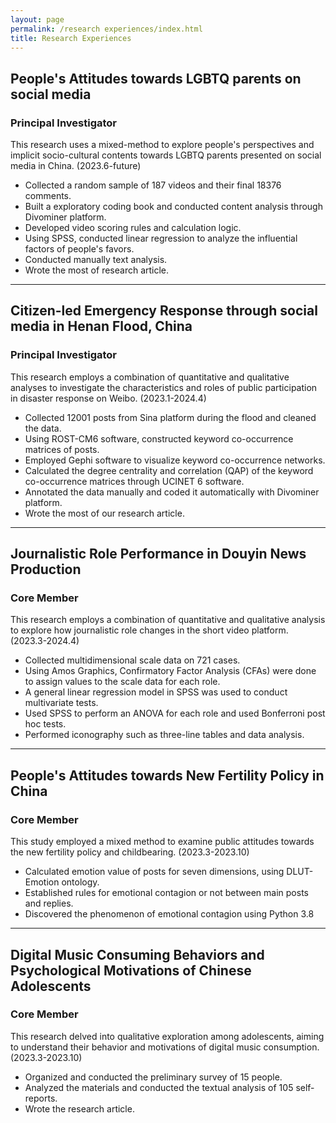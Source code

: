 ```yaml
---
layout: page
permalink: /research experiences/index.html
title: Research Experiences
---
```


## People's Attitudes towards LGBTQ parents on social media 

### Principal Investigator

This research uses a mixed-method to explore people's perspectives and implicit socio-cultural contents towards LGBTQ parents presented on social media in China. (2023.6-future)

- Collected a random sample of 187 videos and their final 18376 comments.
- Built a exploratory coding book and conducted content analysis through Divominer platform.
- Developed video scoring rules and calculation logic.
- Using SPSS, conducted linear regression to analyze the influential factors of people's favors.
- Conducted manually text analysis.
- Wrote the most of research article.

---

## Citizen-led Emergency Response through social media in Henan Flood, China 

### Principal Investigator
This research employs a combination of quantitative and qualitative analyses to investigate the characteristics and roles of public participation in disaster response on Weibo. (2023.1-2024.4)<br>
- Collected 12001 posts from Sina platform during the flood and cleaned the data.
- Using ROST-CM6 software, constructed keyword co-occurrence matrices of posts.
- Employed Gephi software to visualize keyword co-occurrence networks.
- Calculated the degree centrality and correlation (QAP) of the keyword co-occurrence matrices through UCINET 6 software.
- Annotated the data manually and coded it automatically with Divominer platform.
- Wrote the most of our research article.

---

## **Journalistic Role Performance in Douyin News Production**

### Core Member

This research employs a combination of quantitative and qualitative analysis to explore how journalistic role changes in the short video platform. (2023.3-2024.4)

- Collected multidimensional scale data on 721 cases.
- Using Amos Graphics, Confirmatory Factor Analysis (CFAs) were done to assign values to the scale data for each role.
- A general linear regression model in SPSS was used to conduct multivariate tests.
- Used SPSS to perform an ANOVA for each role and used Bonferroni post hoc tests.
- Performed iconography such as three-line tables and data analysis.

---



## People's Attitudes towards New Fertility Policy in China 

### Core Member

This study employed a mixed method to examine public attitudes towards the new fertility policy and childbearing. (2023.3-2023.10)

- Calculated emotion value of posts for seven dimensions, using DLUT-Emotion ontology.
- Established rules for emotional contagion or not between main posts and replies.
- Discovered the phenomenon of emotional contagion using Python 3.8

---

## **Digital Music Consuming Behaviors and Psychological Motivations of Chinese Adolescents**

### Core Member

This research delved into qualitative exploration among adolescents, aiming to understand their behavior and motivations of digital music consumption. (2023.3-2023.10)

- Organized and conducted the preliminary survey of 15 people.
- Analyzed the materials and conducted the textual analysis of 105 self-reports.
- Wrote the research article.
